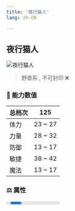 ```yaml
---
title: '夜行猫人'
lang: zh-CN

---
```


<RouterBack />

## 夜行猫人

![夜行猫人](https://user-images.githubusercontent.com/78347270/115937687-6dac5f80-a4d3-11eb-9ba0-89362a0055e4.gif) 

> 野兽系 , 不可封印 :x:


### 💪 能力数值

| 总档次       | 125            |
| :----------- |:-------------:|
| 体力      | 23 ~ 27   <Stars :number="2.5" />  |
| 力量      | 28 ~ 32  <Stars :number="3" />  |
| 防御      | 13 ~ 17  <Stars :number="1.5" />  | 
| 敏捷      | 38 ~ 42  <Stars :number="4" />  | 
| 魔法      | 13 ~ 17  <Stars :number="1.5" />   | 


### ⚖️ 属性


<Progress earth :number="3" />

<Progress water :number="0" />

<Progress fire :number="0" />

<Progress wind :number="7" />

### ✨ 技能栏 <Strong>?个</Strong>

- 攻击
- 防御

### 👶 1级出现点

- 无



